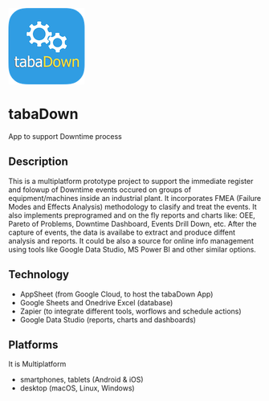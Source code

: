 ![tabaDown Logo](https://github.com/paulonegrao/tabadown/blob/master/images/tabaDown.png?raw=true)
# tabaDown
App to support Downtime process 
## Description
This is a multiplatform prototype project to support the immediate register and folowup of Downtime events occured on groups of equipment/machines inside an industrial plant.
It incorporates FMEA (Failure Modes and Effects Analysis) methodology to clasify and treat the events. It also implements preprogramed and on the fly reports and charts like: OEE, Pareto of Problems, Downtime Dashboard, Events Drill Down, etc.
After the capture of events, the data is availabe to extract and produce diffent analysis and reports. It could be also a source for online info management using tools like Google Data Studio, MS Power BI and other similar options.
## Technology
* AppSheet (from Google Cloud, to host the tabaDown App)
* Google Sheets and Onedrive Excel (database)
* Zapier (to integrate different tools, worflows and schedule actions)
* Google Data Studio (reports, charts and dashboards)
## Platforms
It is Multiplatform
* smartphones, tablets (Android & iOS)
* desktop (macOS, Linux, Windows)
